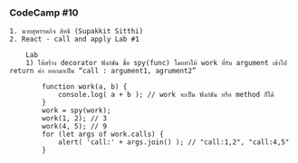 ### CodeCamp #10
    1. นายสุพรรคกิจ สิทธิ (Supakkit Sitthi)
    2. React - call and apply Lab #1

        Lab
        1) ให้สร้าง decorator ฟังก์ชัน ชื่อ spy(func) โดยทำให้ work ที่รับ argument เข้าไป return ค่า ออกมาเป็น “call : argument1, agrument2”

            function work(a, b) {
                console.log( a + b ); // work จะเป็น ฟังก์ชัน หรือ method ก็ได้
            }
            work = spy(work);
            work(1, 2); // 3
            work(4, 5); // 9
            for (let args of work.calls) {
                alert( 'call:' + args.join() ); // "call:1,2", "call:4,5"
            }

